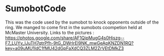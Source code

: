 # SumobotCode
This was the code used by the sumobot to knock opponents outside of the ring. We manged to come first in the sumobots coompetion held at McMaster University. Links to the pictures : https://photos.google.com/share/AF1QipMugG4s0Hiszg--F7_LUYv_lJuTH7qtrPfh-9tG_DWrlrEl9NK_mwGeApKNZDN1RQ?key=a09uMU1IdC1fMU42dGpFaXdCQ3ZLM2ZrVEtDMkZ3
